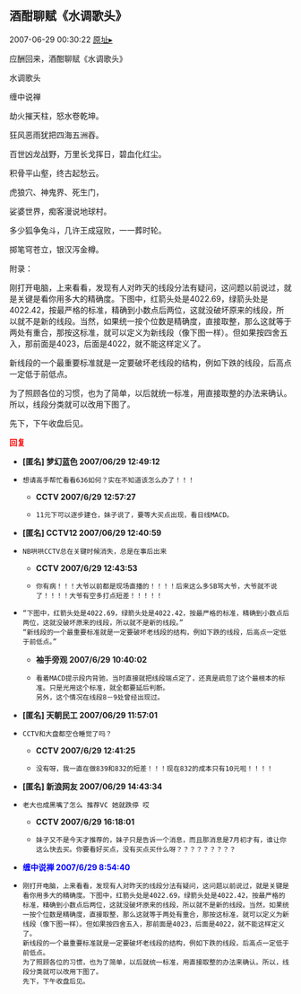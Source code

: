 ## 酒酣聊赋《水调歌头》
2007-06-29 00:30:22
[原址▸](http://www.fxgan.com/chan_time/2007_01_06/551.htm)



 应酬回来，酒酣聊赋《水调歌头》


 水调歌头


 


 缠中说禅


 


 劫火摧天柱，怒水卷乾坤。


 狂风恶雨犹把四海五洲吞。


 百世凶龙战野，万里长戈挥日，碧血化红尘。


 积骨平山壑，终古起愁云。


 


 虎狼穴、神鬼界、死生门，


 娑婆世界，痴客漫说地球村。


 多少狐争兔斗，几许王成寇败，一一葬时轮。


 掷笔穹苍立，银汉泻金樽。


 


 附录：


 


 刚打开电脑，上来看看，发现有人对昨天的线段分法有疑问，这问题以前说过，就是关键是看你用多大的精确度。下图中，红箭头处是4022.69，绿箭头处是4022.42，按最严格的标准，精确到小数点后两位，这就没破坏原来的线段，所以就不是新的线段。当然，如果统一按个位数是精确度，直接取整，那么这就等于两处有重合，那按这标准，就可以定义为新线段（像下图一样）。但如果按四舍五入，那前面是4023，后面是4022，就不能这样定义了。


 


 新线段的一个最重要标准就是一定要破坏老线段的结构，例如下跌的线段，后高点一定低于前低点。


 


 为了照顾各位的习惯，也为了简单，以后就统一标准，用直接取整的办法来确认。所以，线段分类就可以改用下图了。


 


 先下，下午收盘后见。


 


 


 





<font color='red'>**回复**</font>


- **[匿名] 梦幻蓝色  2007/06/29 12:49:12**
- ```
  想请高手帮忙看看636如何？实在不知道该怎么办了！！！ 
  ```
   - **CCTV 2007/6/29 12:57:27**
   - ```
     11元下可以逐步建仓，妹子说了，要等大买点出现，看日线MACD。
     ```
- **[匿名] CCTV12  2007/06/29 12:40:59**
- ```
  NB哄哄CCTV总在关键时候消失，总是在事后出来 
  ```
   - **CCTV 2007/6/29 12:43:53**
   - ```
     你有病！！！大爷以前都是现场直播的！！！！后来这么多SB骂大爷，大爷就不说了！！！！大爷有空多打点短差！！！！！
     ```
- ```
  “下图中，红箭头处是4022.69，绿箭头处是4022.42，按最严格的标准，精确到小数点后两位，这就没破坏原来的线段，所以就不是新的线段。”
  “新线段的一个最重要标准就是一定要破坏老线段的结构，例如下跌的线段，后高点一定低于前低点。”
  ```
   - **袖手旁观 2007/6/29 10:40:02**
   - ```
     看着MACD提示段内背驰，当时直接就把线段端点定了，还真是疏忽了这个最根本的标准。只是光用这个标准，就全都要延后判断。
     另外，这个情况在线段8－9处曾经出现过。
     ```
- **[匿名] 天朝民工  2007/06/29 11:57:01**
- ```
  CCTV和大盘都空仓睡觉了吗？ 
  ```
   - **CCTV 2007/6/29 12:41:25**
   - ```
     没有呀，我一直在做839和832的短差！！！现在832的成本只有10元啦！！！！
     ```
- **[匿名] 新浪网友  2007/06/29 14:43:34**
- ```
  老大也成黑嘴了怎么 推荐VC 她就跌停 哎  
  ```
   - **CCTV 2007/6/29 16:18:01**
   - ```
     妹子又不是今天才推荐的，妹子只是告诉一个消息，而且那消息是7月初才有，谁让你这么快去买。你要看好买点，没有买点买什么呀？？？？？？？？？
     ```
- **<font color='blue'>缠中说禅 2007/6/29 8:54:40</font>**
- ```
  刚打开电脑，上来看看，发现有人对昨天的线段分法有疑问，这问题以前说过，就是关键是看你用多大的精确度。下图中，红箭头处是4022.69，绿箭头处是4022.42，按最严格的标准，精确到小数点后两位，这就没破坏原来的线段，所以就不是新的线段。当然，如果统一按个位数是精确度，直接取整，那么这就等于两处有重合，那按这标准，就可以定义为新线段（像下图一样）。但如果按四舍五入，那前面是4023，后面是4022，就不能这样定义了。
  新线段的一个最重要标准就是一定要破坏老线段的结构，例如下跌的线段，后高点一定低于前低点。
  为了照顾各位的习惯，也为了简单，以后就统一标准，用直接取整的办法来确认。所以，线段分类就可以改用下图了。
  先下，下午收盘后见。
  ```
